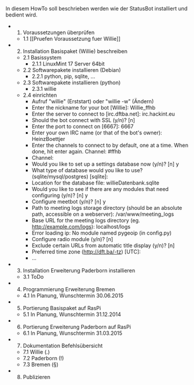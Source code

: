 In diesem HowTo soll beschrieben werden wie der StatusBot installiert und bedient wird.

* 1. Voraussetzungen überprüfen
  * 1.1 [[Pruefen Voraussetzung fuer Willie]]
* 2. Installation Basispaket (Willie) beschreiben
  * 2.1 Basissystem
    * 2.1.1 LinuxMint 17 Server 64bit
  * 2.2 Softwarepakete installieren (Debian)
    * 2.2.1 python, pip, sqlite, ...
  * 2.3 Softwarepakete installieren (python)
    * 2.3.1 willie
  * 2.4 einrichten
      * Aufruf "willie" (Erststart) oder "willie -w" (Ändern)
      * Enter the nickname for your bot [Willie]: Willie_ffhb
      * Enter the server to connect to [irc.dftba.net]: irc.hackint.eu
      * Should the bot connect with SSL (y/n)? [n]
      * Enter the port to connect on [6667]: 6667
      * Enter your own IRC name (or that of the bot's owner): HeinzBoettjer
      * Enter the channels to connect to by default, one at a time. When done, hit enter again.
Channel: #ffhb
      * Channel:
      * Would you like to set up a settings database now (y/n)? [n] y
      * What type of database would you like to use? (sqlite/mysql/postgres) [sqlite]:
      * Location for the database file: willieDatenbank.sqlite
      * Would you like to see if there are any modules that need configuring (y/n)? [n] y
      * Configure meetbot (y/n)? [n] y
      * Path to meeting logs storage directory (should be an absolute path, accessible on a webserver): /var/www/meeting_logs
      * Base URL for the meeting logs directory (eg. http://example.com/logs): localhost/logs
      * Error loading ip: No module named pygeoip (in config.py)
      * Configure radio module (y/n)? [n]
      * Exclude certain URLs from automatic title display (y/n)? [n]
      * Preferred time zone (http://dft.ba/-tz) [UTC]:
      * ...

* 3. Installation Erweiterung Paderborn installieren
  * 3.1 ToDo
* 4. Programmierung Erweiterung Bremen
  * 4.1 In Planung, Wunschtermin 30.06.2015
* 5. Portierung Basispaket auf RasPi
  * 5.1 In Planung, Wunschtermin 31.12.2014
* 6. Portierung Erweiterung Paderborn auf RasPi
  * 6.1 In Planung, Wunschtermin 31.03.2015
* 7. Dokumentation Befehlsübersicht
  * 7.1 Willie (.)
  * 7.2 Paderborn (!)
  * 7.3 Bremen (§)
* 8.  Publizieren